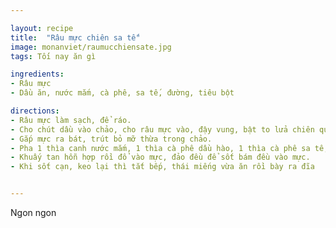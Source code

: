 ```yaml
---

layout: recipe
title:  "Râu mực chiên sa tế"
image: monanviet/raumucchiensate.jpg
tags: Tối nay ăn gì

ingredients:
- Râu mực
- Dầu ăn, nước mắm, cà phê, sa tế, đường, tiêu bột

directions:
- Râu mực làm sạch, để ráo.
- Cho chút dầu vào chảo, cho râu mực vào, đậy vung, bật to lửa chiên qua.
- Gắp mực ra bát, trút bỏ mỡ thừa trong chảo.
- Pha 1 thìa canh nước mắm, 1 thìa cà phê dầu hào, 1 thìa cà phê sa tế, 1 thìa cà phê đường, chút tiêu bột, chút nước lọc.
- Khuấy tan hỗn hợp rồi đổ vào mực, đảo đều để sốt bám đều vào mực.
- Khi sốt cạn, keo lại thì tắt bếp, thái miếng vừa ăn rồi bày ra đĩa


---
```


Ngon ngon